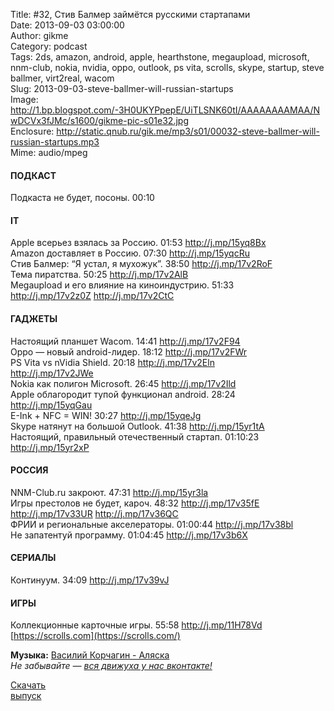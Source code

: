 Title: #32, Стив Балмер займётся русскими стартапами  
Date: 2013-09-03 03:00:00  
Author: gikme  
Category: podcast  
Tags: 2ds, amazon, android, apple, hearthstone, megaupload, microsoft, nnm-club, nokia, nvidia, oppo, outlook, ps vita, scrolls, skype, startup, steve ballmer, virt2real, wacom  
Slug: 2013-09-03-steve-ballmer-will-russian-startups  
Image: http://1.bp.blogspot.com/-3H0UKYPpepE/UiTLSNK60tI/AAAAAAAAMAA/NwDCVx3fJMc/s1600/gikme-pic-s01e32.jpg  
Enclosure: http://static.qnub.ru/gik.me/mp3/s01/00032-steve-ballmer-will-russian-startups.mp3  
Mime: audio/mpeg

#### ПОДКАСТ

Подкаста не будет, посоны. 00:10

#### IT

Apple всерьез взялась за Россию. 01:53 <http://j.mp/15yq8Bx>  
Amazon доставляет в Россию. 07:30 <http://j.mp/15yqcRu>   
Стив Балмер: “Я устал, я мухожук”. 38:50 <http://j.mp/17v2RoF>  
Тема пиратства. 50:25 <http://j.mp/17v2AlB>  
Megaupload и его влияние на киноиндустрию. 51:33  
<http://j.mp/17v2z0Z> <http://j.mp/17v2CtC>

#### ГАДЖЕТЫ

Настоящий планшет Wacom. 14:41 <http://j.mp/17v2F94>  
Oppo — новый android-лидер. 18:12 <http://j.mp/17v2FWr>  
PS Vita vs nVidia Shield. 20:18 <http://j.mp/17v2Eln>  
<http://j.mp/17v2JWe>  
Nokia как полигон Microsoft. 26:45 <http://j.mp/17v2Ild>  
Apple облагородит тупой функционал android. 28:24  
<http://j.mp/15yqGau>  
E-Ink + NFC = WIN! 30:27 <http://j.mp/15yqeJg>  
Skype натянут на большой Outlook. 41:38 <http://j.mp/15yr1tA>  
Настоящий, правильный отечественный стартап. 01:10:23  
<http://j.mp/15yr2xP>

#### РОССИЯ

NNM-Club.ru закроют. 47:31 <http://j.mp/15yr3la>  
Игры престолов не будет, кароч. 48:32 <http://j.mp/17v35fE>  
<http://j.mp/17v33UR> <http://j.mp/17v36QC>  
ФРИИ и региональные акселераторы. 01:00:44 <http://j.mp/17v38bl>  
Не запатентуй программу. 01:04:45 <http://j.mp/17v3b6X>

#### СЕРИАЛЫ

Континуум. 34:09 <http://j.mp/17v39vJ>

#### ИГРЫ

Коллекционные карточные игры. 55:58 <http://j.mp/11H78Vd>  
[https://scrolls.com](https://scrolls.com/)

**Музыка:** [Василий Корчагин - Аляска](http://vk.com/bacc3)  
*Не забывайте — [вся движуха у нас вконтакте!](http://vk.com/gikme)*

[Скачать  
выпуск](http://static.qnub.ru/gik.me/mp3/s01/00032-steve-ballmer-will-russian-startups.mp3)


